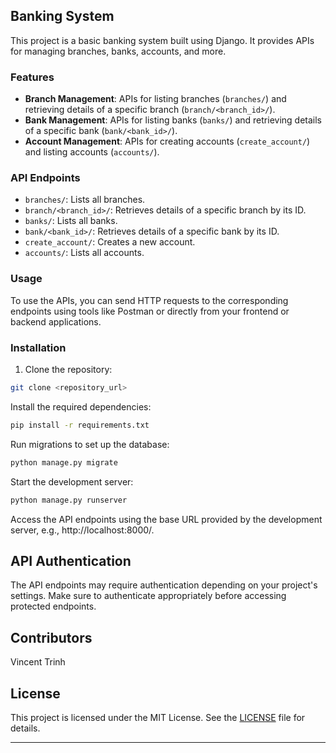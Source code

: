 ## Banking System

This project is a basic banking system built using Django. It provides APIs for managing branches, banks, accounts, and more.

### Features

- **Branch Management**: APIs for listing branches (`branches/`) and retrieving details of a specific branch (`branch/<branch_id>/`).
- **Bank Management**: APIs for listing banks (`banks/`) and retrieving details of a specific bank (`bank/<bank_id>/`).
- **Account Management**: APIs for creating accounts (`create_account/`) and listing accounts (`accounts/`).

### API Endpoints

- `branches/`: Lists all branches.
- `branch/<branch_id>/`: Retrieves details of a specific branch by its ID.
- `banks/`: Lists all banks.
- `bank/<bank_id>/`: Retrieves details of a specific bank by its ID.
- `create_account/`: Creates a new account.
- `accounts/`: Lists all accounts.

### Usage

To use the APIs, you can send HTTP requests to the corresponding endpoints using tools like Postman or directly from your frontend or backend applications.

### Installation

1. Clone the repository:

  ```bash
  git clone <repository_url>
 ```

Install the required dependencies:

  ```bash
  pip install -r requirements.txt
 ```

Run migrations to set up the database:

  ```bash
  python manage.py migrate
 ```


Start the development server:
  ```bash
  python manage.py runserver
 ```

Access the API endpoints using the base URL provided by the development server, e.g., http://localhost:8000/.

## API Authentication
The API endpoints may require authentication depending on your project's settings. Make sure to authenticate appropriately before accessing protected endpoints.

## Contributors
Vincent Trinh

## License

This project is licensed under the MIT License. See the [LICENSE](LICENSE) file for details.

---

